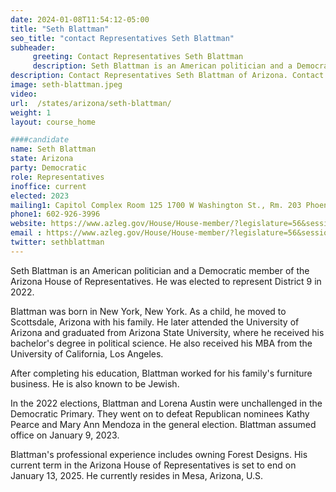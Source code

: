 ```yaml
---
date: 2024-01-08T11:54:12-05:00
title: "Seth Blattman"
seo_title: "contact Representatives Seth Blattman"
subheader:
     greeting: Contact Representatives Seth Blattman
     description: Seth Blattman is an American politician and a Democratic member of the Arizona House of Representatives. He was elected to represent District 9 in 2022.
description: Contact Representatives Seth Blattman of Arizona. Contact information for Seth Blattman includes email address, phone number, and mailing address.
image: seth-blattman.jpeg
video:
url:  /states/arizona/seth-blattman/
weight: 1
layout: course_home

####candidate
name: Seth Blattman
state: Arizona
party: Democratic
role: Representatives
inoffice: current
elected: 2023
mailing1: Capitol Complex Room 125 1700 W Washington St., Rm. 203 Phoenix, AZ 85007-2890
phone1: 602-926-3996
website: https://www.azleg.gov/House/House-member/?legislature=56&session=128&legislator=2148/
email : https://www.azleg.gov/House/House-member/?legislature=56&session=128&legislator=2148/
twitter: sethblattman
---
```


Seth Blattman is an American politician and a Democratic member of the Arizona House of Representatives. He was elected to represent District 9 in 2022.

Blattman was born in New York, New York. As a child, he moved to Scottsdale, Arizona with his family. He later attended the University of Arizona and graduated from Arizona State University, where he received his bachelor's degree in political science. He also received his MBA from the University of California, Los Angeles.

After completing his education, Blattman worked for his family's furniture business. He is also known to be Jewish.

In the 2022 elections, Blattman and Lorena Austin were unchallenged in the Democratic Primary. They went on to defeat Republican nominees Kathy Pearce and Mary Ann Mendoza in the general election. Blattman assumed office on January 9, 2023.

Blattman's professional experience includes owning Forest Designs. His current term in the Arizona House of Representatives is set to end on January 13, 2025. He currently resides in Mesa, Arizona, U.S.
